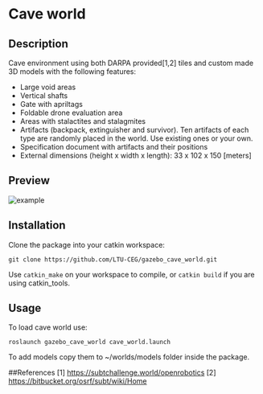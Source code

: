 Cave world
=============

## Description

Cave environment using both DARPA provided[1,2] tiles and custom made 3D models with the following features:

* Large void areas
* Vertical shafts
* Gate with apriltags
* Foldable drone evaluation area
* Areas with stalactites and stalagmites
* Artifacts (backpack, extinguisher and survivor). Ten artifacts of each type are randomly placed in the world. Use existing ones or your own.
* Specification document with artifacts and their positions
* External dimensions (height x width x length): 33 x 102 x 150 [meters]

## Preview

![example](https://i.imgur.com/dn9dqBX.png)


## Installation

Clone the package into your catkin workspace:
```
git clone https://github.com/LTU-CEG/gazebo_cave_world.git
```
Use `catkin_make` on your workspace to compile, or `catkin build` if you are using catkin_tools.

## Usage

To load cave world use:
```
roslaunch gazebo_cave_world cave_world.launch
```

To add models copy them to ~/worlds/models folder inside the package.


##References
[1] https://subtchallenge.world/openrobotics
[2] https://bitbucket.org/osrf/subt/wiki/Home
